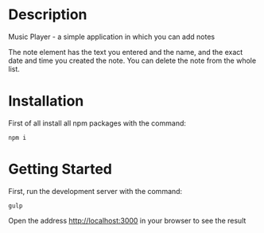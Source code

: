 # Description
Music Player - a simple application in which you can add notes

The note element has the text you entered and the name, and the exact date and time you created the note. You can delete the note from the whole list.
# Installation
First of all install all npm packages with the command:
```
npm i
```
# Getting Started
First, run the development server with the command: 
```
gulp
```
Open the address [http://localhost:3000](http://localhost:3000) in your browser to see the result
